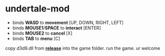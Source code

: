 # undertale-mod

- binds **WASD** to **movement** [UP, DOWN, RIGHT, LEFT]
- binds **MOUSE1**/**SPACE** to **interact** [ENTER]
- binds **MOUSE2** to **cancel** [X]
- binds **TAB** to **menu** [C]

copy d3d9.dll from **[release](https://github.com/alicealys/undertale-mod/releases)** into the game folder. run the game. ur welcome

